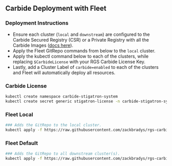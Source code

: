 ## Carbide Deployment with Fleet

### Deployment Instructions
* Ensure each cluster (`local` and `downstream`) are configured to the Carbide Secured Registry (CSR) or a Private Registry with all the Carbide Images ([docs here](https://rancherfederal.github.io/carbide-docs/docs/registry-docs/kubernetes-config)).
* Apply the Fleet GitRepo commands from below to the `local` cluster.
* Apply the kubectl command below to each of the clusters, while replacing `$CarbideLicense` with your RGS Carbide License Key.
* Lastly, add a Cluster Label of `carbide=enabled` to each of the clusters and Fleet will automatically deploy all resources.

### Carbide License
```bash
kubectl create namespace carbide-stigatron-system
kubectl create secret generic stigatron-license -n carbide-stigatron-system --from-literal=license=$CarbideLicense
```

### Fleet Local
```bash
### Adds the GitRepo to the local cluster.
kubectl apply -f https://raw.githubusercontent.com/zackbradys/rgs-carbide/main/fleet/gitrepo-local.yaml
```

### Fleet Default
```bash
### Adds the GitRepo to all downstream cluster(s).
kubectl apply -f https://raw.githubusercontent.com/zackbradys/rgs-carbide/main/fleet/gitrepo-default.yaml
```